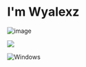 # I'm Wyalexz


![image](https://user-images.githubusercontent.com/120336892/206936359-10dc285b-340e-440d-9369-5d8e03c6d14f.png)

<img src="https://github-readme-stats.vercel.app/api?username=WYALEXZZ&&show_icons=true&title_color=ffffff&icon_color=bb2acf&text_color=daf7dc&bg_color=151515">

![Windows](https://img.shields.io/badge/Windows-0078D6?style=for-the-badge&logo=windows&logoColor=white)


